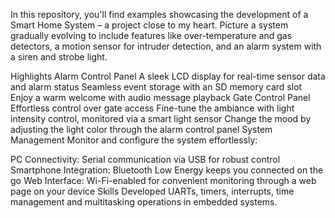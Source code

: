 In this repository, you'll find examples showcasing the development of a Smart Home System – a project close to my heart. Picture a system gradually evolving to include features like over-temperature and gas detectors, a motion sensor for intruder detection, and an alarm system with a siren and strobe light.

Highlights
Alarm Control Panel
A sleek LCD display for real-time sensor data and alarm status
Seamless event storage with an SD memory card slot
Enjoy a warm welcome with audio message playback
Gate Control Panel
Effortless control over gate access
Fine-tune the ambiance with light intensity control, monitored via a smart light sensor
Change the mood by adjusting the light color through the alarm control panel
System Management
Monitor and configure the system effortlessly:

PC Connectivity: Serial communication via USB for robust control
Smartphone Integration: Bluetooth Low Energy keeps you connected on the go
Web Interface: Wi-Fi-enabled for convenient monitoring through a web page on your device
Skills Developed
UARTs, timers, interrupts, time management and multitasking operations in embedded systems.